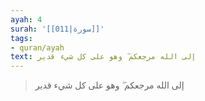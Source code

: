 ```yaml
---
ayah: 4
surah: '[[011|سورة]]'
tags:
- quran/ayah
text: إلى الله مرجعكم ۖ وهو على كل شيء قدير
---
```

> إلى الله مرجعكم ۖ وهو على كل شيء قدير
